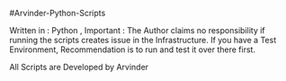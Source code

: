 #Arvinder-Python-Scripts

Written in : Python , Important : The Author claims no responsibility if running the scripts creates issue in the Infrastructure. If you have a Test Environment, Recommendation is to run and test it over there first.

All Scripts are Developed by Arvinder
